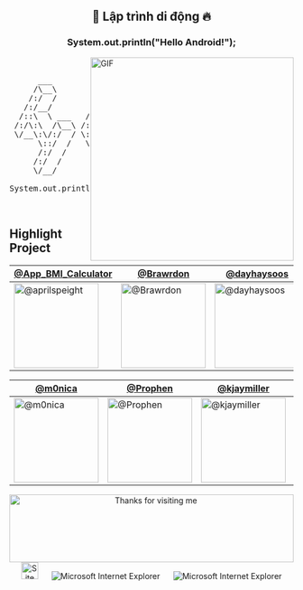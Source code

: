 
<h2 align="center">👋 Lập trình di động 🔥</h2>
<h3 align="center">System.out.println("Hello Android!");</h3>



<img align="right" alt="GIF" src="https://raw.githubusercontent.com/rahul-jha98/rahul-jha98/main/techstack.gif" width="360px"/>
  
<pre>

  
      ___           ___           ___       ___       ___     
     /\__\         /\  \         /\__\     /\__\     /\  \    
    /:/  /        /::\  \       /:/  /    /:/  /    /::\  \   
   /:/__/        /:/\:\  \     /:/  /    /:/  /    /:/\:\  \  
  /::\  \ ___   /::\~\:\  \   /:/  /    /:/  /    /:/  \:\  \ 
 /:/\:\  /\__\ /:/\:\ \:\__\ /:/__/    /:/__/    /:/__/ \:\__\      
 \/__\:\/:/  / \:\~\:\ \/__/ \:\  \    \:\  \    \:\  \ /:/  /
      \::/  /   \:\ \:\__\    \:\  \    \:\  \    \:\  /:/  / 
      /:/  /     \:\ \/__/     \:\  \    \:\  \    \:\/:/  /  
     /:/  /       \:\__\        \:\__\    \:\__\    \::/  /   
     \/__/         \/__/         \/__/     \/__/     \/__/    

System.out.println("Hello Android!");
</pre>

<br>




## Highlight Project
<div align="center">
  
  | [@App_BMI_Calculator](https://github.com/dongpy78/63133727-AndroidProgramming/tree/main/Project-BMICalculator) | [@Brawrdon](https://github.com/Brawrdon) | [@dayhaysoos](https://github.com/dayhaysoos) | [@ifiokjr](https://github.com/ifiokjr) |
  | --- | --- | --- | --- |
  | <img src="https://is4-ssl.mzstatic.com/image/thumb/Purple128/v4/91/a2/ba/91a2ba32-65a8-1116-c0ee-3d3ea01494a4/source/512x512bb.jpg" alt="@aprilspeight" width="150" height="150"> | <img   src="https://avatars.githubusercontent.com/Brawrdon?s=150&v=1" alt="@Brawrdon" width="150" height="150"> | <img src="https://avatars.githubusercontent.com/dayhaysoos?s=150&v=1" alt="@dayhaysoos" width="150" height="150"> | <img src="https://avatars.githubusercontent.com/ifiokjr?s=150&v=1" alt="@ifiokjr" width="150" height="150"> |
  
  | [@m0nica](https://github.com/m0nica) | [@Prophen](https://github.com/Prophen) | [@kjaymiller](https://github.com/kjaymiller) | [tom](#https://wittenbrock.github.io/toms-myspace-page/) |
  | --- | --- | --- | --- |
  | <img src="https://avatars.githubusercontent.com/m0nica?s=150&v=1" alt="@m0nica" width="150" height="150"> | <img src="https://avatars.githubusercontent.com/Prophen?s=150&v=1" alt="@Prophen" width="150" height="150"> | <img src="https://avatars.githubusercontent.com/kjaymiller?s=150&v=1" alt="@kjaymiller" width="150" height="150"> | <img src="https://wittenbrock.github.io/toms-myspace-page/pictures/tom-pic.jpg" alt="tom" width="150" height="150"> |
</div>




<!-- Footer -->
<div align="center">
  <img height="120" alt="Thanks for visiting me" width="100%" src="https://raw.githubusercontent.com/BrunnerLivio/brunnerlivio/master/images/marquee.svg" />
  <br />
  <img src="https://raw.githubusercontent.com/BrunnerLivio/brunnerlivio/master/images/notepad.gif" alt="Site created with Notepad" height="30" />
  <!-- "margin-right: whatever;" -->
  <span>&nbsp;&nbsp;&nbsp;&nbsp;</span>  
  <img src="https://raw.githubusercontent.com/BrunnerLivio/brunnerlivio/master/images/ie_logo.gif" alt="Microsoft Internet Explorer" />
  <span>&nbsp;&nbsp;&nbsp;&nbsp;</span>  
  <img src="https://raw.githubusercontent.com/BrunnerLivio/brunnerlivio/master/images/noframes.gif" alt="Microsoft Internet Explorer" />
</div>
